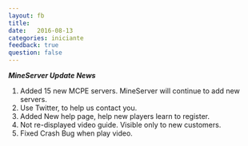 ```yaml
---
layout: fb
title:  
date:   2016-08-13
categories: iniciante
feedback: true
question: false
---
```

***MineServer Update News***  
1. Added 15 new MCPE servers.
MineServer will continue to add new servers.  
2. Use Twitter, to help us contact you.
3. Added New help page, help new players learn to register.  
4. Not re-displayed video guide. Visible only to new customers.  
5. Fixed Crash Bug when play video.  

